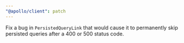 ```yaml
---
"@apollo/client": patch
---
```


Fix a bug in `PersistedQueryLink` that would cause it to permanently skip persisted queries after a 400 or 500 status code.
